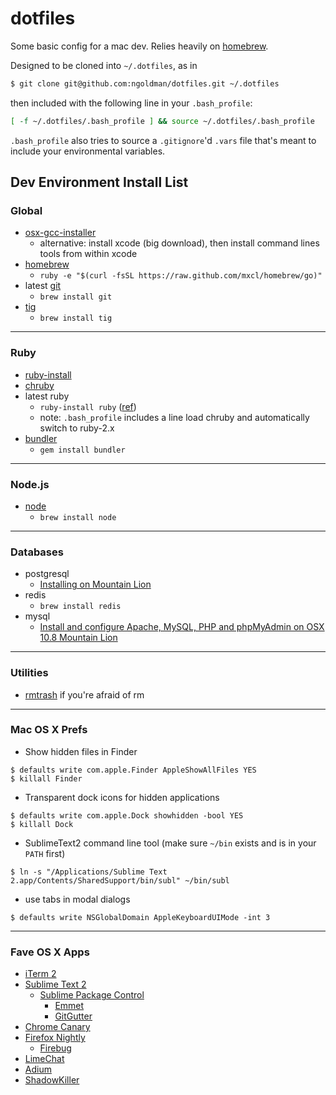 # dotfiles

Some basic config for a mac dev. Relies heavily on [homebrew](https://github.com/mxcl/homebrew).

Designed to be cloned into `~/.dotfiles`, as in

```sh
$ git clone git@github.com:ngoldman/dotfiles.git ~/.dotfiles
```

then included with the following line in your `.bash_profile`:

```sh
[ -f ~/.dotfiles/.bash_profile ] && source ~/.dotfiles/.bash_profile
```

`.bash_profile` also tries to source a `.gitignore`'d `.vars` file that's meant to include your environmental variables.

## Dev Environment Install List

### Global

  * [osx-gcc-installer](https://github.com/kennethreitz/osx-gcc-installer)
    * alternative: install xcode (big download), then install command lines tools from within xcode
  * [homebrew](https://github.com/mxcl/homebrew/wiki/installation)
    * `ruby -e "$(curl -fsSL https://raw.github.com/mxcl/homebrew/go)"`
  * latest [git](http://git-scm.com)
    * `brew install git`
  * [tig](http://jonas.nitro.dk/tig)
    * `brew install tig`

---

### Ruby

  * [ruby-install](https://github.com/postmodern/ruby-install)
  * [chruby](https://github.com/postmodern/chruby)
  * latest ruby
    * `ruby-install ruby` ([ref](https://github.com/postmodern/ruby-install#synopsis))
    * note: `.bash_profile` includes a line load chruby and automatically switch to ruby-2.x
  * [bundler](http://gembundler.com)
    * `gem install bundler`

---

### Node.js

  * [node](http://nodejs.org)
    * `brew install node`

---

### Databases

  * postgresql
    * [Installing on Mountain Lion](https://coderwall.com/p/1mni7w)
  * redis
    * `brew install redis`
  * mysql
    * [Install and configure Apache, MySQL, PHP and phpMyAdmin on OSX 10.8 Mountain Lion](http://coolestguyplanettech.com/downtown/install-and-configure-apache-mysql-php-and-phpmyadmin-osx-108-mountain-lion)

---

### Utilities

  * [rmtrash](http://www.nightproductions.net/cli.htm) if you're afraid of rm

---

### Mac OS X Prefs

  * Show hidden files in Finder

  ```
  $ defaults write com.apple.Finder AppleShowAllFiles YES
  $ killall Finder
  ```

  * Transparent dock icons for hidden applications

  ```
  $ defaults write com.apple.Dock showhidden -bool YES
  $ killall Dock
  ```

  * SublimeText2 command line tool (make sure `~/bin` exists and is in your `PATH` first)

  ```
  $ ln -s "/Applications/Sublime Text 2.app/Contents/SharedSupport/bin/subl" ~/bin/subl
  ```

  * use tabs in modal dialogs

  ```
  $ defaults write NSGlobalDomain AppleKeyboardUIMode -int 3
  ```

---

### Fave OS X Apps

  * [iTerm 2](http://www.iterm2.com/)
  * [Sublime Text 2](http://www.sublimetext.com/2)
    * [Sublime Package Control](http://wbond.net/sublime_packages/package_control)
      * [Emmet](https://github.com/sergeche/emmet-sublime)
      * [GitGutter](https://github.com/jisaacks/GitGutter)
  * [Chrome Canary](https://tools.google.com/dlpage/chromesxs/)
  * [Firefox Nightly](http://nightly.mozilla.org/)
    * [Firebug](http://getfirebug.com/)
  * [LimeChat](http://limechat.net/mac/)
  * [Adium](http://adium.im/)
  * [ShadowKiller](http://unsanity.com/haxies/shadowkiller/)
